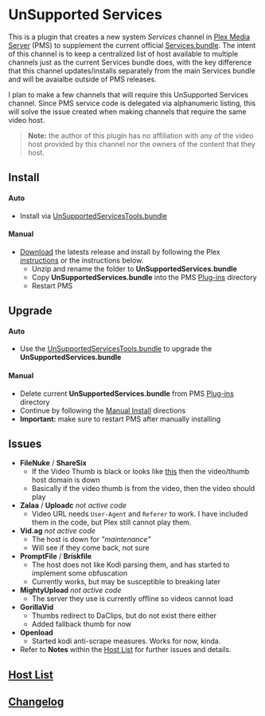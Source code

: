 UnSupported Services
====================

This is a plugin that creates a new system _Services_ channel in [Plex Media Server](https://plex.tv/) (PMS) to supplement the current official [Services.bundle](https://github.com/plexinc-plugins/Services.bundle).  The intent of this channel is to keep a centralized list of host available to multiple channels just as the current Services bundle does, with the key difference that this channel updates/installs separately from the main Services bundle and will be avaialbe outside of PMS releases.

I plan to make a few channels that will require this UnSupported Services channel.  Since PMS service code is delegated via alphanumeric listing, this will solve the issue created when making channels that require the same video host.

> **Note:** the author of this plugin has no affiliation with any of the video host provided by this channel nor the owners of the content that they host.

## Install

#### Auto
- Install via [UnSupportedServicesTools.bundle](https://github.com/Twoure/UnSupportedServicesTools.bundle)

#### Manual

- [Download](https://github.com/Twoure/UnSupportedServices.bundle/releases) the latests release and install by following the Plex [instructions](https://support.plex.tv/hc/en-us/articles/201187656-How-do-I-manually-install-a-channel-) or the instructions below.
  - Unzip and rename the folder to **UnSupportedServices.bundle**
  - Copy **UnSupportedServices.bundle** into the PMS [Plug-ins](https://support.plex.tv/hc/en-us/articles/201106098-How-do-I-find-the-Plug-Ins-folder-) directory
  - Restart PMS

## Upgrade

#### Auto
- Use the [UnSupportedServicesTools.bundle](https://github.com/Twoure/UnSupportedServicesTools.bundle) to upgrade the **UnSupportedServices.bundle**

#### Manual
- Delete current **UnSupportedServices.bundle** from PMS [Plug-ins](https://support.plex.tv/hc/en-us/articles/201106098-How-do-I-find-the-Plug-Ins-folder-) directory
- Continue by following the [Manual Install](#manual) directions
- **Important:** make sure to restart PMS after manually installing

## Issues

- **FileNuke** / **ShareSix**
  - If the Video Thumb is black or looks like [this](http://i.imgur.com/GEKTJP3.png) then the video/thumb host domain is down
  - Basically if the video thumb is from the video, then the video should play
- **Zalaa** / **Uploadc** _not active code_
  - Video URL needs `User-Agent` and `Referer` to work.  I have included them in the code, but Plex still cannot play them.
- **Vid.ag** _not active code_
  - The host is down for _"maintenance"_
  - Will see if they come back, not sure
- **PromptFile** / **Briskfile**
  - The host does not like Kodi parsing them, and has started to implement some obfuscation
  - Currently works, but may be susceptible to breaking later
- **MightyUpload** _not active code_
  - The server they use is currently offline so videos cannot load
- **GorillaVid**
  - Thumbs redirect to DaClips, but do not exist there either
  - Added fallback thumb for now
- **Openload**
  - Started kodi anti-scrape measures.  Works for now, kinda.
- Refer to **Notes** within the [Host List](https://github.com/Twoure/UnSupportedServices.bundle/wiki/Host-list) for further issues and details.

## [Host List](https://github.com/Twoure/UnSupportedServices.bundle/wiki/Host-list)

## [Changelog](Changelog.md#changelog)
